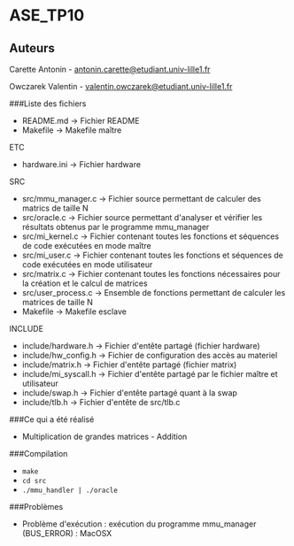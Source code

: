 ASE_TP10
=======

Auteurs
-------
Carette Antonin - antonin.carette@etudiant.univ-lille1.fr

Owczarek Valentin - valentin.owczarek@etudiant.univ-lille1.fr

###Liste des fichiers

* README.md -> Fichier README
* Makefile -> Makefile maître

ETC

* hardware.ini -> Fichier hardware

SRC

* src/mmu_manager.c -> Fichier source permettant de calculer des matrics de taille N
* src/oracle.c -> Fichier source permettant d'analyser et vérifier les résultats obtenus par le programme mmu_manager
* src/mi_kernel.c -> Fichier contenant toutes les fonctions et séquences de code exécutées en mode maître
* src/mi_user.c -> Fichier contenant toutes les fonctions et séquences de code exécutées en mode utilisateur
* src/matrix.c -> Fichier contenant toutes les fonctions nécessaires pour la création et le calcul de matrices
* src/user_process.c -> Ensemble de fonctions permettant de calculer les matrices de taille N
* Makefile -> Makefile esclave

INCLUDE

* include/hardware.h -> Fichier d'entête partagé (fichier hardware)
* include/hw_config.h -> Fichier de configuration des accès au materiel
* include/matrix.h -> Fichier d'entête partagé (fichier matrix)
* include/mi_syscall.h -> Fichier d'entête partagé par le fichier maître et utilisateur
* include/swap.h -> Fichier d'entête partagé quant à la swap
* include/tlb.h -> Fichier d'entête de src/tlb.c

###Ce qui a été réalisé

* Multiplication de grandes matrices - Addition

###Compilation

* <code>make</code>
* <code>cd src</code>
* <code>./mmu_handler | ./oracle</code>

###Problèmes

* Problème d'exécution : exécution du programme mmu_manager (BUS_ERROR) : MacOSX
